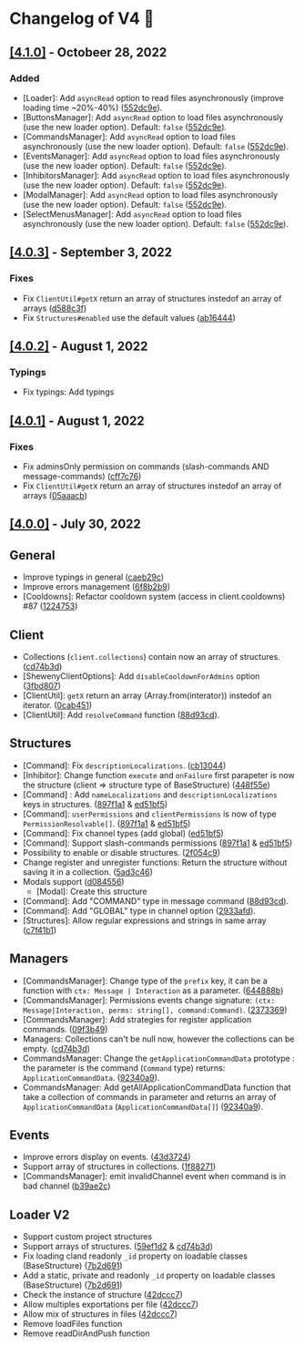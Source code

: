 # Changelog of V4 🚀

## [[4.1.0]](https://github.com/Sheweny/framework/compare/4.0.3...4.1.0) - Octobeer 28, 2022

### Added

- [Loader]: Add `asyncRead` option to read files asynchronously (improve loading time ~20%-40%) ([552dc9e](https://github.com/Sheweny/framework/commit/552dc9e3876534702b926d81da085f1e70cf3384)).
- [ButtonsManager]: Add `asyncRead` option to load files asynchronously (use the new loader option). Default: `false` ([552dc9e](https://github.com/Sheweny/framework/commit/552dc9e3876534702b926d81da085f1e70cf3384)).
- [CommandsManager]: Add `asyncRead` option to load files asynchronously (use the new loader option). Default: `false` ([552dc9e](https://github.com/Sheweny/framework/commit/552dc9e3876534702b926d81da085f1e70cf3384)).
- [EventsManager]: Add `asyncRead` option to load files asynchronously (use the new loader option). Default: `false` ([552dc9e](https://github.com/Sheweny/framework/commit/552dc9e3876534702b926d81da085f1e70cf3384)).
- [InhibitorsManager]: Add `asyncRead` option to load files asynchronously (use the new loader option). Default: `false` ([552dc9e](https://github.com/Sheweny/framework/commit/552dc9e3876534702b926d81da085f1e70cf3384)).
- [ModalManager]: Add `asyncRead` option to load files asynchronously (use the new loader option). Default: `false` ([552dc9e](https://github.com/Sheweny/framework/commit/552dc9e3876534702b926d81da085f1e70cf3384)).
- [SelectMenusManager]: Add `asyncRead` option to load files asynchronously (use the new loader option). Default: `false` ([552dc9e](https://github.com/Sheweny/framework/commit/552dc9e3876534702b926d81da085f1e70cf3384)).

## [[4.0.3]](https://github.com/Sheweny/framework/compare/4.0.2...4.0.3) - September 3, 2022

### Fixes

- Fix `ClientUtil#getX` return an array of structures instedof an array of arrays ([d588c3f](https://github.com/Sheweny/framework/commit/d588c3f99b0dea3a7f972fd420e8f5364a009520))
- Fix `Structures#enabled` use the default values ([ab16444](https://github.com/Sheweny/framework/commit/ab164449803b3f1964125716e651f46d930b77c4))

## [[4.0.2]](https://github.com/Sheweny/framework/compare/4.0.1...4.0.2) - August 1, 2022

### Typings

- Fix typings: Add typings

## [[4.0.1]](https://github.com/Sheweny/framework/compare/4.0.0...4.0.1) - August 1, 2022

### Fixes

- Fix adminsOnly permission on commands (slash-commands AND message-commands) ([cff7c76](https://github.com/Sheweny/framework/commit/cff7c764c2d2973bfddba2b16d7d09022a2ab4b6))
- Fix `ClientUtil#getX` return an array of structures instedof an array of arrays ([05aaacb](https://github.com/Sheweny/framework/commit/05aaacba82c6a6e12989571cd5410d6235581996))

## [[4.0.0]](https://github.com/Sheweny/framework/compare/3.3.5...4.0.0) - July 30, 2022

## General

- Improve typings in general ([caeb29c](https://github.com/Sheweny/framework/commit/448f55e1d69061397e559e005e687f8cd91f6112))
- Improve errors management ([6f8b2b9](https://github.com/Sheweny/framework/commit/6f8b2b9db250c4283c35cd4597fceacd0677887c))
- [Cooldowns]: Refactor cooldown system (access in client.cooldowns) #87 ([1224753](https://github.com/Sheweny/framework/commit/12247534465494d6afba59b70f41a291d4e26925))

## Client

- Collections (`client.collections`) contain now an array of structures. ([cd74b3d](https://github.com/Sheweny/framework/commit/cd74b3d03fb25741e098d840872e1d17ed107c3d))
- [ShewenyClientOptions]: Add `disableCooldownForAdmins` option ([3fbd807](https://github.com/Sheweny/framework/commit/3fbd80743d3a96be218af5365ec97aaca5f41c5b))
- [ClientUtil]: `getX` return an array (Array.from(interator)) instedof an iterator. ([0cab451](https://github.com/Sheweny/framework/commit/0cab45103be8f7862fee80d8ebe17824e6fd04d6))
- [ClientUtil]: Add `resolveCommand` function ([88d93cd](https://github.com/Sheweny/framework/commit/88d93cd41125eec1498984372024eda763b42d8a)).

## Structures

- [Command]: Fix `descriptionLocalizations`. ([cb13044](https://github.com/Sheweny/framework/commit/cb130441c97abe755697d952501bc5e73e4693b2))
- [Inhibitor]: Change function `execute` and `onFailure` first parapeter is now the structure (client => structure type of BaseStructure) ([448f55e](https://github.com/Sheweny/framework/commit/448f55e1d69061397e559e005e687f8cd91f6112))
- [Command] : Add `nameLocalizations` and `descriptionLocalizations` keys in structures. ([897f1a1](https://github.com/Sheweny/framework/commit/897f1a19f18b256271b423295377508ccaf220ad) & [ed51bf5](https://github.com/Sheweny/framework/commit/ed51bf593b970e277ed134eef75b18a4fe4b2b97))
- [Command]: `userPermissions` and `clientPermissions` is now of type `PermissionResolvable[]`. ([897f1a1](https://github.com/Sheweny/framework/commit/897f1a19f18b256271b423295377508ccaf220ad) & [ed51bf5](https://github.com/Sheweny/framework/commit/ed51bf593b970e277ed134eef75b18a4fe4b2b97))
- [Command]: Fix channel types (add global) ([ed51bf5](https://github.com/Sheweny/framework/commit/ed51bf593b970e277ed134eef75b18a4fe4b2b97))
- [Command]: Support slash-commands permissions ([897f1a1](https://github.com/Sheweny/framework/commit/897f1a19f18b256271b423295377508ccaf220ad) & [ed51bf5](https://github.com/Sheweny/framework/commit/ed51bf593b970e277ed134eef75b18a4fe4b2b97))
- Possibility to enable or disable structures. ([2f054c9](https://github.com/Sheweny/framework/commit/2f054c97ce221b6668f501efab1b3e7f930dd48f))
- Change register and unregister functions: Return the structure without saving it in a collection. ([5ad3c46](https://github.com/Sheweny/framework/commit/5ad3c465275e14ecd7e7c5b8fb1662f6f41dc567))
- Modals support ([d084556](https://github.com/Sheweny/framework/commit/d08455697cac51f32305d0f6ed24577878c9f8a0))
  - [Modal]: Create this structure
- [Command]: Add "COMMAND" type in message command ([88d93cd](https://github.com/Sheweny/framework/commit/88d93cd41125eec1498984372024eda763b42d8a)).
- [Command]: Add "GLOBAL" type in channel option ([2933afd](https://github.com/Sheweny/framework/commit/2933afd56abb7c0523ba0d4ee2313ce1e2a801db)).
- [Structures]: Allow regular expressions and strings in same array ([c7f41b1](https://github.com/Sheweny/framework/commit/c7f41b156514c6787fab6c2c437c5daa74c7fec7))

## Managers

- [CommandsManager]: Change type of the `prefix` key, it can be a function with `ctx: Message | Interaction` as a parameter. ([644888b](https://github.com/Sheweny/framework/commit/644888bdf7d302d9bcdcfa37711e9933e9eda7fc))
- [CommandsManager]: Permissions events change signature: `(ctx: Message|Interaction, perms: string[], command:Command)`. ([2373369](https://github.com/Sheweny/framework/commit/23733691f1e2d575d791de702280a806865a27e6))
- [CommandsManager]: Add strategies for register application commands. ([09f3b49](https://github.com/Sheweny/framework/commit/09f3b497e6fdbff894292392f50a906423fcb767))
- Managers: Collections can't be null now, however the collections can be empty. ([cd74b3d](https://github.com/Sheweny/framework/commit/cd74b3d03fb25741e098d840872e1d17ed107c3d))
- CommandsManager: Change the `getApplicationCommandData` prototype : the parameter is the command (`Command` type) returns: `ApplicationCommandData`. ([92340a9](https://github.com/Sheweny/framework/commit/92340a9fc623762bc52b0cd3858907319a7e8163)).
- CommandsManager: Add getAllApplicationCommandData function that take a collection of commands in parameter and returns an array of `ApplicationCommandData` (`ApplicationCommandData[]`) ([92340a9](https://github.com/Sheweny/framework/commit/92340a9fc623762bc52b0cd3858907319a7e8163)).

## Events

- Improve errors display on events. ([43d3724](https://github.com/Sheweny/framework/commit/43d3724cb8f798c8723a9e364846e785f68c9bd8))
- Support array of structures in collections. ([1f88271](https://github.com/Sheweny/framework/commit/1f8827139429d95cd5b06ae11f433be94ee82869))
- [CommandsManager]: emit invalidChannel event when command is in bad channel ([b39ae2c](https://github.com/Sheweny/framework/commit/b39ae2c96cdf0fa751d3c789af382a373ff61766))

## Loader V2

- Support custom project structures
- Support arrays of structures. ([59ef1d2](https://github.com/Sheweny/framework/commit/59ef1d2bed6c7a582827cb8f94f02741dc7fb173) & [cd74b3d](https://github.com/Sheweny/framework/commit/cd74b3d03fb25741e098d840872e1d17ed107c3d))
- Fix loading cland readonly `_id` property on loadable classes (BaseStructure) ([7b2d691](https://github.com/Sheweny/framework/commit/7b2d6910f65b1867ab0d17ae78bcb0231e114d00))
- Add a static, private and readonly `_id` property on loadable classes (BaseStructure) ([7b2d691](https://github.com/Sheweny/framework/commit/7b2d6910f65b1867ab0d17ae78bcb0231e114d00))
- Check the instance of structure ([42dccc7](https://github.com/Sheweny/framework/commit/42dccc701a48b24b65751b4a8f94698b3b31b639))
- Allow multiples exportations per file ([42dccc7](https://github.com/Sheweny/framework/commit/42dccc701a48b24b65751b4a8f94698b3b31b639))
- Allow mix of structures in files ([42dccc7](https://github.com/Sheweny/framework/commit/42dccc701a48b24b65751b4a8f94698b3b31b639))
- Remove loadFiles function
- Remove readDirAndPush function
